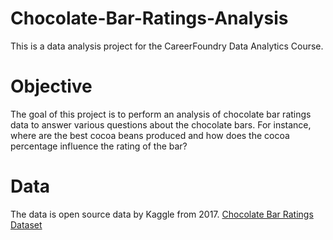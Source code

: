# Chocolate-Bar-Ratings-Analysis
This is a data analysis project for the CareerFoundry Data Analytics Course.
# Objective
The goal of this project is to perform an analysis of chocolate bar ratings data to answer various questions about the chocolate bars. For instance, where are the best cocoa beans produced and how does the cocoa percentage influence the rating of the bar?
# Data
The data is open source data by Kaggle from 2017.
[Chocolate Bar Ratings Dataset](https://www.kaggle.com/datasets/rtatman/chocolate-bar-ratings)

